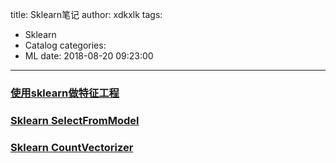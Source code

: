 title: Sklearn笔记
author: xdkxlk
tags:
  - Sklearn
  - Catalog
categories:
  - ML
date: 2018-08-20 09:23:00
---
### [使用sklearn做特征工程](https://app.yinxiang.com/shard/s30/nl/5590652/4dfabd73-ecb8-405f-9b7e-fb731df26002?title=%E4%BD%BF%E7%94%A8sklearn%E5%81%9A%E5%8D%95%E6%9C%BA%E7%89%B9%E5%BE%81%E5%B7%A5%E7%A8%8B%20-%20jasonfreak%20-%20%E5%8D%9A%E5%AE%A2%E5%9B%AD)
### [Sklearn SelectFromModel](https://xdkxlk.github.io/2018/09/04/Sklearn-SelectFromModel/)
### [Sklearn CountVectorizer](https://xdkxlk.github.io/2018/09/04/Sklearn-CountVectorizer/)